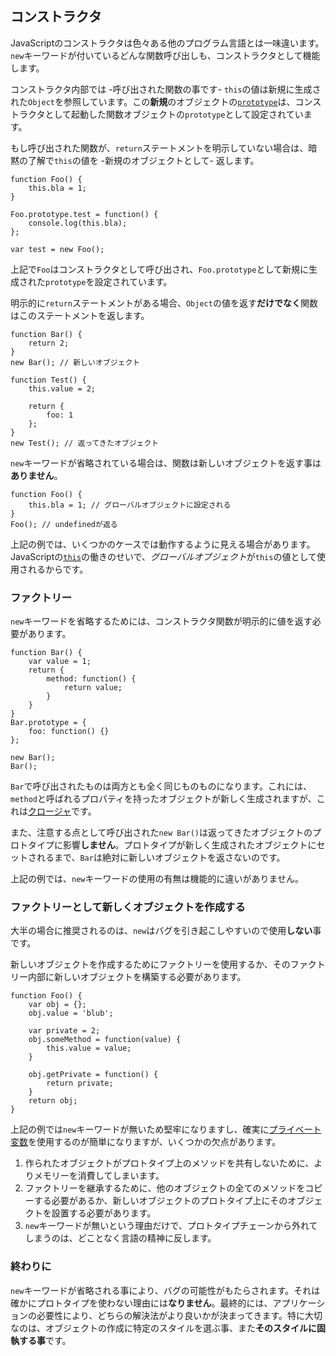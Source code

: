 ## コンストラクタ

JavaScriptのコンストラクタは色々ある他のプログラム言語とは一味違います。`new`キーワードが付いているどんな関数呼び出しも、コンストラクタとして機能します。

コンストラクタ内部では -呼び出された関数の事です- `this`の値は新規に生成された`Object`を参照しています。この**新規**のオブジェクトの[`prototype`](#object.prototype)は、コンストラクタとして起動した関数オブジェクトの`prototype`として設定されています。

もし呼び出された関数が、`return`ステートメントを明示していない場合は、暗黙の了解で`this`の値を -新規のオブジェクトとして- 返します。

    function Foo() {
        this.bla = 1;
    }

    Foo.prototype.test = function() {
        console.log(this.bla);
    };

    var test = new Foo();

上記で`Foo`はコンストラクタとして呼び出され、`Foo.prototype`として新規に生成された`prototype`を設定されています。

明示的に`return`ステートメントがある場合、`Object`の値を返す**だけでなく**関数はこのステートメントを返します。

    function Bar() {
        return 2;
    }
    new Bar(); // 新しいオブジェクト

    function Test() {
        this.value = 2;

        return {
            foo: 1
        };
    }
    new Test(); // 返ってきたオブジェクト

`new`キーワードが省略されている場合は、関数は新しいオブジェクトを返す事は**ありません**。

    function Foo() {
        this.bla = 1; // グローバルオブジェクトに設定される
    }
    Foo(); // undefinedが返る

上記の例では、いくつかのケースでは動作するように見える場合があります。JavaScriptの[`this`](#function.this)の働きのせいで、*グローバルオブジェクト*が`this`の値として使用されるからです。

### ファクトリー

`new`キーワードを省略するためには、コンストラクタ関数が明示的に値を返す必要があります。

    function Bar() {
        var value = 1;
        return {
            method: function() {
                return value;
            }
        }
    }
    Bar.prototype = {
        foo: function() {}
    };

    new Bar();
    Bar();

`Bar`で呼び出されたものは両方とも全く同じものものになります。これには、`method`と呼ばれるプロパティを持ったオブジェクトが新しく生成されますが、これは[クロージャ](#function.closures)です。

また、注意する点として呼び出された`new Bar()`は返ってきたオブジェクトのプロトタイプに影響**しません**。プロトタイプが新しく生成されたオブジェクトにセットされるまで、`Bar`は絶対に新しいオブジェクトを返さないのです。

上記の例では、`new`キーワードの使用の有無は機能的に違いがありません。


### ファクトリーとして新しくオブジェクトを作成する

大半の場合に推奨されるのは、`new`はバグを引き起こしやすいので使用**しない**事です。

新しいオブジェクトを作成するためにファクトリーを使用するか、そのファクトリー内部に新しいオブジェクトを構築する必要があります。

    function Foo() {
        var obj = {};
        obj.value = 'blub';

        var private = 2;
        obj.someMethod = function(value) {
            this.value = value;
        }

        obj.getPrivate = function() {
            return private;
        }
        return obj;
    }

上記の例では`new`キーワードが無いため堅牢になりますし、確実に[プライベート変数](#function.closures)を使用するのが簡単になりますが、いくつかの欠点があります。

 1. 作られたオブジェクトがプロトタイプ上のメソッドを共有しないために、よりメモリーを消費してしまいます。
 2. ファクトリーを継承するために、他のオブジェクトの全てのメソッドをコピーする必要があるか、新しいオブジェクトのプロトタイプ上にそのオブジェクトを設置する必要があります。
 3. `new`キーワードが無いという理由だけで、プロトタイプチェーンから外れてしまうのは、どことなく言語の精神に反します。

### 終わりに

`new`キーワードが省略される事により、バグの可能性がもたらされます。それは確かにプロトタイプを使わない理由には**なりません**。最終的には、アプリケーションの必要性により、どちらの解決法がより良いかが決まってきます。特に大切なのは、オブジェクトの作成に特定のスタイルを選ぶ事、また**そのスタイルに固執する事**です。


